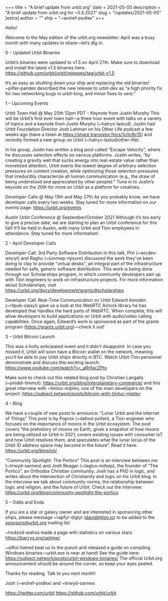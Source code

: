 +++
title = "A brief update from urbit.org"
date = 2021-05-05
description = "A brief update from urbit.org for ~5.5.2021"
slug = "/updates/2021-05-05"
[extra]
author = ""
ship = "~wolref-podlex"
+++

Hello!

Welcome to the May edition of the urbit.org newsletter. April was a busy month with many updates to share—let’s dig in.

0 – Updated Urbit Binaries

Urbit’s binaries were updated to v1.5 on April 27th. Make sure to download and install the latest v1.5 binaries here: https://github.com/urbit/urbit/releases/tag/urbit-v1.5

It’s as easy as shutting down your ship and replacing the old binaries! ~pilfer-pandex described the new release to urbit-dev as “a high priority fix for two networking bugs in urbit-king, and minor fixes to vere.”

1 – Upcoming Events

Urbit Town Hall @ May 20th 12pm PDT – Keynote from Justin Murphy
This will be Urbit’s first ever town hall—a three hour event with talks on a variety of topics and a keynote from Justin Murphy (~hatryx-lastud). Justin had Urbit Foundation Director Josh Lehman on his Other Life podcast a few weeks ago (have a listen at https://share.transistor.fm/s/1c0c8c15) and recently formed a new group on Urbit (~hatryx-lastud/other-life).

In his group, Justin has written a blog post called “Escape Velocity”, where he discusses selection effects on various platforms. Justin writes, “by creating a gravity well that sucks energy into real-estate value rather than monetized attention, Urbit exerts the lowest degree of arbitrary selection pressures on content creation, while optimizing those selection pressures that irreducibly characterize all human communication (e.g., the draw of being understood and appreciated by other people).” Tune in to Justin’s keynote on the 20th for more on Urbit as a platform for creatives.

Developer Calls @ May 13th and May 27th
As you probably know, we have developer calls every two weeks. Stay tuned for more information on our events page: https://urbit.org/events

Austin Urbit Conference @ September/October 2021
Although it’s too early to give a precise date, we are starting to plan an Urbit conference for this fall! It’ll be held in Austin, with many Urbit and Tlon employees in attendance. Stay tuned for more information!

2 – April Developer Calls

Developer Call: 3rd Party Software Distribution
In this talk, Phil (~wicdev-wisryt) and Raghu (~sovmep-ripsum) discussed the work they've been doing to clay to provide "virtual desks", an integral part of the infrastructure needed for safe, generic software distribution. This work is being done through our Scholarships program, in which community developers pair up with Tlon engineers to work on infrastructure projects. For more information about Scholarships, visit https://urbit.org/docs/development/grants/#scholarships

Developer Call: Real-Time Communication on Urbit
Edward Amsden (~ritpub-sipsyl) gave us a look at the WebRTC Airlock library he has developed that handles the hard parts of WebRTC. When complete, this will allow developers to build applications on Urbit with audio/video calling capabilities. Once again, Edward’s work is sponsored as part of the grants program (https://grants.urbit.org)—check it out!

3 – Urbit Bitcoin Launch

This was a hotly anticipated event and it didn’t disappoint. In case you missed it, Urbit will soon have a Bitcoin wallet on the network, meaning you’ll be able to pay Urbit ships directly in BTC. Watch Urbit-Tlon personnel demonstrate and discuss this exciting launch: https://www.youtube.com/watch?v=_aRnfacZPto

Make sure to check out this related blog post by Christian Langalis (~pindet-timmut): https://urbit.org/blog/interplanetary-commerce/ and this great interview with ~timluc-miptev, one of the main developers on the project: https://subject.network/posts/bitcoin-with-timluc-miptev

4 – Blog

We have a couple of new posts to announce:
“Lunar Urbit and the Internet of Things”
This post is by Poprox (~datnut-pollen), a Tlon engineer who focuses on the importance of moons in the Urbit ecosystem. The post covers “the prehistory of moons on Earth, gives a snapshot of how moons are being utilized on Urbit in 2021, covers existing issues with consumer IoT and how Urbit resolves them, and speculates what the lunar locus of the Urbit ID address space may become in the future”. Read it here: https://urbit.org/blog/iot/

“Community Spotlight: The Portico”
This post is an interview between me (~tirwyd-sarmes) and Josh Reagan (~taglux-nidsep), the founder of “The Portico”, an Orthodox Christian community. Josh has a PhD in logic, and writes about the intersection of Christianity and logic on his Urbit blog. In the interview we talk about community norms, the relationship between logic and religion, and the future of Urbit. Check out the interview: https://urbit.org/blog/community-spotlight-the-portico

5 – Odds and Ends

If you are a star or galaxy owner and are interested in sponsoring other ships, please message ~rapfyr-diglyt (david@tlon.io) to be added to the sponsors@urbit.org mailing list.

~hodzod-walrus made a page with statistics on various stars: https://bacrys.org/uptime/

~sitful-hatred beat us to the punch and released a guide on compiling Windows binaries—urbit.exe is near at hand! See the guide here: https://subject.network/posts/urbit-windows-binaries/ The official Urbit.org announcement should be around the corner, so keep your eyes peeled.

Thanks for reading. Talk to you next month!

Josh (~wolref-podlex) and ~tirwyd-sarmes

https://twitter.com/urbit
https://github.com/urbit/urbit
